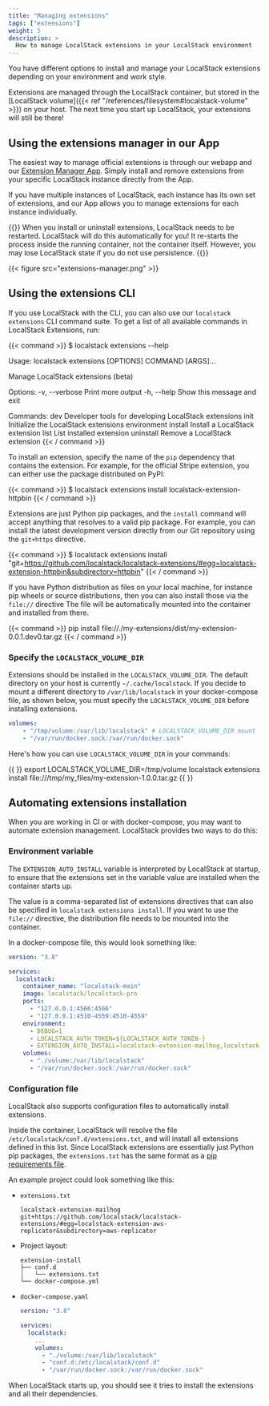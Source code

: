 ```yaml
---
title: "Managing extensions"
tags: ["extensions"]
weight: 5
description: >
  How to manage LocalStack extensions in your LocalStack environment
---
```


You have different options to install and manage your LocalStack extensions depending on your environment and work style.

Extensions are managed through the LocalStack container, but stored in the [LocalStack volume]({{< ref "/references/filesystem#localstack-volume" >}}) on your host.
The next time you start up LocalStack, your extensions will still be there!

## Using the extensions manager in our App

The easiest way to manage official extensions is through our webapp and our [Extension Manager App](https://app.localstack.cloud/inst/default/extensions/manage).
Simply install and remove extensions from your specific LocalStack instance directly from the App.

If you have multiple instances of LocalStack, each instance has its own set of extensions,
and our App allows you to manage extensions for each instance individually.

{{<alert title="Note">}}
When you install or uninstall extensions, LocalStack needs to be restarted.
LocalStack will do this automatically for you!
It re-starts the process inside the running container, not the container itself.
However, you may lose LocalStack state if you do not use persistence.
{{</alert>}}


{{< figure src="extensions-manager.png" >}}

## Using the extensions CLI

If you use LocalStack with the CLI, you can also use our `localstack extensions` CLI command suite.
To get a list of all available commands in LocalStack Extensions, run:

{{< command >}}
$ localstack extensions --help

Usage: localstack extensions [OPTIONS] COMMAND [ARGS]...

Manage LocalStack extensions (beta)

Options:
-v, --verbose  Print more output
-h, --help     Show this message and exit

Commands:
dev        Developer tools for developing LocalStack extensions
init       Initialize the LocalStack extensions environment
install    Install a LocalStack extension
list       List installed extension
uninstall  Remove a LocalStack extension
{{< / command >}}

To install an extension, specify the name of the `pip` dependency that contains the extension. For example, for the official Stripe extension, you can either use the package distributed on PyPI:

{{< command >}}
$ localstack extensions install localstack-extension-httpbin
{{< / command >}}

Extensions are just Python pip packages, and the `install` command will accept anything that resolves to a valid pip package.
For example, you can install the latest development version directly from our Git repository using the `git+https` directive.

{{< command >}}
$ localstack extensions install "git+https://github.com/localstack/localstack-extensions/#egg=localstack-extension-httpbin&subdirectory=httpbin"
{{< / command >}}

If you have Python distribution as files on your local machine, for instance pip wheels or source distributions, then you can also install those via the `file://` directive
The file will be automatically mounted into the container and installed from there.

{{< command >}}
pip install file://./my-extensions/dist/my-extension-0.0.1.dev0.tar.gz
{{< / command >}}

### Specify the `LOCALSTACK_VOLUME_DIR`

Extensions should be installed in the `LOCALSTACK_VOLUME_DIR`. The default directory on your host is currently `~/.cache/localstack`. If you decide to mount a different directory to `/var/lib/localstack` in your docker-compose file, as shown below, you must specify the `LOCALSTACK_VOLUME_DIR` before installing extensions.

```yaml
volumes:
    - "/tmp/volume:/var/lib/localstack" # LOCALSTACK_VOLUME_DIR mount
    - "/var/run/docker.sock:/var/run/docker.sock"
```

Here's how you can use `LOCALSTACK_VOLUME_DIR` in your commands:

{{ <command> }}
export LOCALSTACK_VOLUME_DIR=/tmp/volume
localstack extensions install file:///tmp/my_files/my-extension-1.0.0.tar.gz
{{ </command> }}

## Automating extensions installation

When you are working in CI or with docker-compose, you may want to automate extension management.
LocalStack provides two ways to do this:

### Environment variable

The `EXTENSION_AUTO_INSTALL` variable is interpreted by LocalStack at startup,
to ensure that the extensions set in the variable value are installed when the container starts up.

The value is a comma-separated list of extensions directives that can also be specified in `localstack extensions install`.
If you want to use the `file://` directive, the distribution file needs to be mounted into the container.

In a docker-compose file, this would look something like:
```yaml
version: "3.8"

services:
  localstack:
    container_name: "localstack-main"
    image: localstack/localstack-pro
    ports:
      - "127.0.0.1:4566:4566"
      - "127.0.0.1:4510-4559:4510-4559"
    environment:
      - DEBUG=1
      - LOCALSTACK_AUTH_TOKEN=${LOCALSTACK_AUTH_TOKEN-}
      - EXTENSION_AUTO_INSTALL=localstack-extension-mailhog,localstack-extension-httpbin
    volumes:
      - "./volume:/var/lib/localstack"
      - "/var/run/docker.sock:/var/run/docker.sock"
```

### Configuration file

LocalStack also supports configuration files to automatically install extensions.

Inside the container, LocalStack will resolve the file `/etc/localstack/conf.d/extensions.txt`, and will install all extensions defined in this list.
Since LocalStack extensions are essentially just Python pip packages, the `extensions.txt` has the same format as a [pip requirements file](https://pip.pypa.io/en/stable/reference/requirements-file-format/).

An example project could look something like this:

* `extensions.txt`
  ```
  localstack-extension-mailhog
  git+https://github.com/localstack/localstack-extensions/#egg=localstack-extension-aws-replicator&subdirectory=aws-replicator
  ```
*  Project layout:
    ```console
    extension-install
    ├── conf.d
    │   └── extensions.txt
    └── docker-compose.yml
    ```
* `docker-compose.yaml`
    ```yaml
    version: "3.8"

    services:
      localstack:
        ...
        volumes:
          - "./volume:/var/lib/localstack"
          - "conf.d:/etc/localstack/conf.d"
          - "/var/run/docker.sock:/var/run/docker.sock"
    ```

When LocalStack starts up, you should see it tries to install the extensions and all their dependencies.
